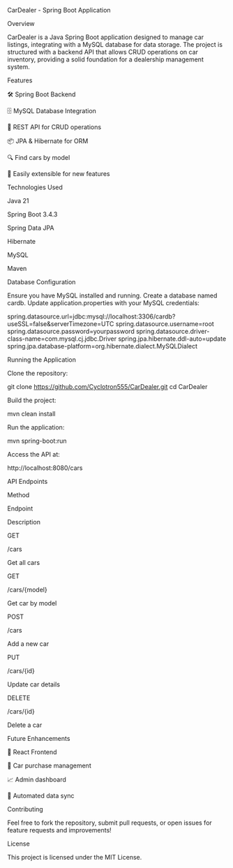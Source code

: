 CarDealer - Spring Boot Application

Overview

CarDealer is a Java Spring Boot application designed to manage car listings, integrating with a MySQL database for data storage. The project is structured with a backend API that allows CRUD operations on car inventory, providing a solid foundation for a dealership management system.

Features

🛠 Spring Boot Backend

🗄 MySQL Database Integration

🔄 REST API for CRUD operations

📦 JPA & Hibernate for ORM

🔍 Find cars by model

🔧 Easily extensible for new features

Technologies Used

Java 21

Spring Boot 3.4.3

Spring Data JPA

Hibernate

MySQL

Maven

Database Configuration

Ensure you have MySQL installed and running. Create a database named cardb. Update application.properties with your MySQL credentials:

spring.datasource.url=jdbc:mysql://localhost:3306/cardb?useSSL=false&serverTimezone=UTC
spring.datasource.username=root
spring.datasource.password=yourpassword
spring.datasource.driver-class-name=com.mysql.cj.jdbc.Driver
spring.jpa.hibernate.ddl-auto=update
spring.jpa.database-platform=org.hibernate.dialect.MySQLDialect

Running the Application

Clone the repository:

git clone https://github.com/Cyclotron555/CarDealer.git
cd CarDealer

Build the project:

mvn clean install

Run the application:

mvn spring-boot:run

Access the API at:

http://localhost:8080/cars

API Endpoints

Method

Endpoint

Description

GET

/cars

Get all cars

GET

/cars/{model}

Get car by model

POST

/cars

Add a new car

PUT

/cars/{id}

Update car details

DELETE

/cars/{id}

Delete a car

Future Enhancements

🚀 React Frontend

🛒 Car purchase management

📈 Admin dashboard

🔄 Automated data sync

Contributing

Feel free to fork the repository, submit pull requests, or open issues for feature requests and improvements!

License

This project is licensed under the MIT License.

